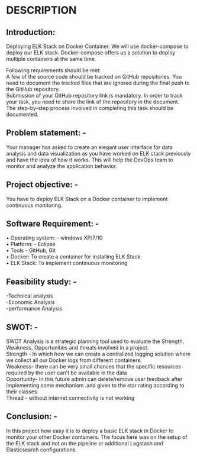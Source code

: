 # DESCRIPTION
## Introduction:
Deploying ELK Stack on Docker Container.
We will use docker-compose to deploy our ELK stack. Docker-compose offers us a solution to deploy multiple containers at the same time.  
  
Following requirements should be met:  
A few of the source code should be tracked on GitHub repositories. You need to document the tracked files that are ignored during the final push to the GitHub repository.  
Submission of your GitHub repository link is mandatory. In order to track your task, you need to share the link of the repository in the document.  
The step-by-step process involved in completing this task should be documented.  
 
## Problem statement: -
Your manager has asked to create an elegant user interface for data analysis and data visualization as you have worked on ELK stack previously and have the idea of how it works. This will help the DevOps team to monitor and analyze the application behavior.  

## Project objective: -
You have to deploy ELK Stack on a Docker container to implement continuous monitoring.
## Software Requirement: - 
•	Operating system: - windows XP/7/10  
•	Platform: - Eclipse  
•	Tools - GitHub, Git   
•	Docker: To create a container for installing ELK Stack  
•	ELK Stack: To implement continuous monitoring  

## Feasibility study: -
-Technical analysis  
-Economic Analysis  
-performance Analysis  

## SWOT: -
SWOT Analysis is a strategic planning tool used to evaluate the Strength, Weakness, Opportunities and threats involved in a project.  
Strength - In which how we can create a centralized logging solution where we collect all our Docker logs from different containers.  
Weakness- there can be very small chances that the specific resources required by the user can't be available in the data  
Opportunity- In this future admin can delete/remove user feedback after implementing some mechanism .and given to the star rating according to their classes.  
Thread - without internet connectivity is not working  

## Conclusion: -
In this project how easy it is to deploy a basic ELK stack in Docker to monitor your other Docker containers. The focus here was on the setup of the ELK stack and not on the pipeline or additional Logstash and Elasticsearch configurations.
